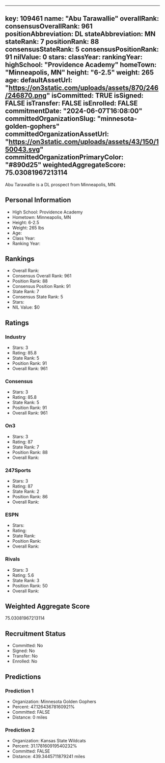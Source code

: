---
  key: 109461
  name: "Abu Tarawallie"
  overallRank: 
  consensusOverallRank: 961
  positionAbbreviation: DL
  stateAbbreviation: MN
  stateRank: 7
  positionRank: 88
  consensusStateRank: 5
  consensusPositionRank: 91
  nilValue: 0
  stars: 
  classYear: 
  rankingYear: 
  highSchool: "Providence Academy"
  homeTown: "Minneapolis, MN"
  height: "6-2.5"
  weight: 265
  age: 
  defaultAssetUrl: "https://on3static.com/uploads/assets/870/246/246870.png"
  isCommitted: TRUE
  isSigned: FALSE
  isTransfer: FALSE
  isEnrolled: FALSE
  commitmentDate: "2024-06-07T16:08:00"
  committedOrganizationSlug: "minnesota-golden-gophers"
  committedOrganizationAssetUrl: "https://on3static.com/uploads/assets/43/150/150043.svg"
  committedOrganizationPrimaryColor: "#890d25"
  weightedAggregateScore: 75.03081967213114
  ---
  
  Abu Tarawallie is a DL prospect from Minneapolis, MN.
  
  ## Personal Information
  - High School: Providence Academy
  - Hometown: Minneapolis, MN
  - Height: 6-2.5
  - Weight: 265 lbs
  - Age: 
  - Class Year: 
  - Ranking Year: 
  
  ## Rankings
  - Overall Rank: 
  - Consensus Overall Rank: 961
  - Position Rank: 88
  - Consensus Position Rank: 91
  - State Rank: 7
  - Consensus State Rank: 5
  - Stars: 
  - NIL Value: $0
  
  ## Ratings
  
  ### Industry
  - Stars: 3
  - Rating: 85.8
  - State Rank: 5
  - Position Rank: 91
  - Overall Rank: 961
  
  ### Consensus
  - Stars: 3
  - Rating: 85.8
  - State Rank: 5
  - Position Rank: 91
  - Overall Rank: 961
  
  ### On3
  - Stars: 3
  - Rating: 87
  - State Rank: 7
  - Position Rank: 88
  - Overall Rank: 
  
  ### 247Sports
  - Stars: 3
  - Rating: 87
  - State Rank: 2
  - Position Rank: 86
  - Overall Rank: 
  
  ### ESPN
  - Stars: 
  - Rating: 
  - State Rank: 
  - Position Rank: 
  - Overall Rank: 
  
  ### Rivals
  - Stars: 3
  - Rating: 5.6
  - State Rank: 3
  - Position Rank: 50
  - Overall Rank: 
  
  ## Weighted Aggregate Score
  75.03081967213114
  
  ## Recruitment Status
  - Committed: No
  - Signed: No
  - Transfer: No
  - Enrolled: No
  
  
  
  ## Predictions
  
  ### Prediction 1
  - Organization: Minnesota Golden Gophers
  - Percent: 47.12643678160921%
  - Committed: FALSE
  - Distance: 0 miles
  
  ### Prediction 2
  - Organization: Kansas State Wildcats
  - Percent: 31.178160919540232%
  - Committed: FALSE
  - Distance: 439.3445711879241 miles
  